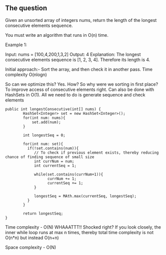 ## The question

Given an unsorted array of integers nums, return the length of the longest consecutive elements sequence.

You must write an algorithm that runs in O(n) time.

Example 1:

Input: nums = [100,4,200,1,3,2]
Output: 4
Explanation: The longest consecutive elements sequence is [1, 2, 3, 4]. Therefore its length is 4.

Initial approach:- Sort the array, and then check it in another pass. Time complexity O(nlogn)

So can we optimize this? Yes. How? So why were we sorting in first place? To improve access of consecutive elements right. Can also be done with HashSets in O(1).
All we need to do is generate sequence and check elements

```
public int longestConsecutive(int[] nums) {
        HashSet<Integer> set = new HashSet<Integer>();
        for(int num: nums){
            set.add(num);
        }
        
        int longestSeq = 0;
        
        for(int num: set){
          if(!set.contains(num)){
             // To check if previous element exists, thereby reducing chance of finding sequence of small size
             int currNum = num;
             int currentSeq = 1;
             
             while(set.contains(currNum+1)){
                   currNum += 1;
                   currentSeq += 1;
             }
             
             longestSeq = MAth.max(currentSeq, longestSeq);
          }
        }
        
        return longestSeq;
}
```

Time complexity - O(N) WHAAATTT!! Shocked right? If you look closely, the inner while loop runs at max n times, thereby total time complexity is not O(n*n) but instead O(n+n)

Space complexity - O(N)
